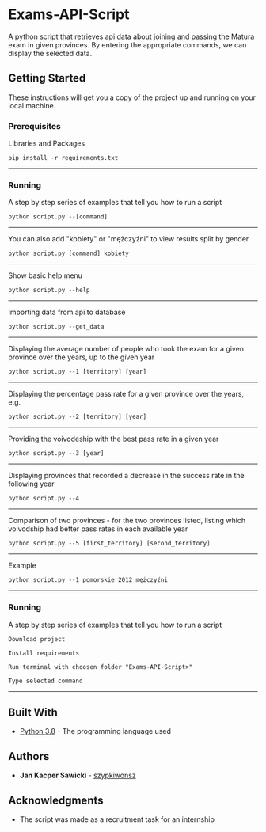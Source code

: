 # Exams-API-Script

A python script that retrieves api data about joining and passing the Matura exam in given provinces. By entering the appropriate commands, we can display the selected data.

## Getting Started

These instructions will get you a copy of the project up and running on your local machine.

### Prerequisites

Libraries and Packages

```
pip install -r requirements.txt
```
---
### Running

A step by step series of examples that tell you how to run a script

```
python script.py --[command]
```
---
You can also add "kobiety" or "mężczyźni" to view results split by gender

```
python script.py [command] kobiety
```
---
Show basic help menu

```
python script.py --help
```
---
Importing data from api to database

```
python script.py --get_data
```
---
Displaying the average number of people who took the exam for a given province over the years, up to the given year

```
python script.py --1 [territory] [year]
```
---
Displaying the percentage pass rate for a given province over the years, e.g. 

```
python script.py --2 [territory] [year]
```
---
Providing the voivodeship with the best pass rate in a given year 

```
python script.py --3 [year]
```
---
Displaying provinces that recorded a decrease in the success rate in the following year

```
python script.py --4
```
---
Comparison of two provinces - for the two provinces listed, listing which voivodship had better pass rates in each available year

```
python script.py --5 [first_territory] [second_territory]
```
---
Example

```
python script.py --1 pomorskie 2012 mężczyźni
```
---

### Running

A step by step series of examples that tell you how to run a script

```
Download project
```
```
Install requirements
```
```
Run terminal with choosen folder "Exams-API-Script>"
```
```
Type selected command
```
---
## Built With

* [Python 3.8](https://www.python.org/) - The programming language used

## Authors

* **Jan Kacper Sawicki** - [szypkiwonsz](https://github.com/szypkiwonsz)

## Acknowledgments

* The script was made as a recruitment task for an internship
